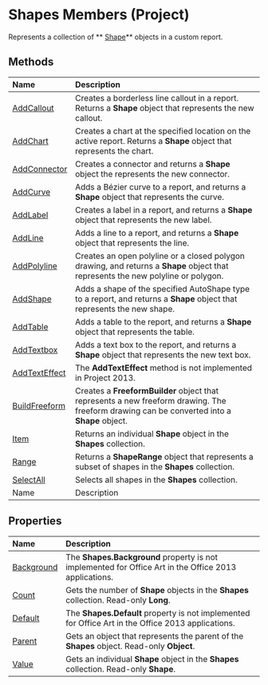 
# Shapes Members (Project)
Represents a collection of  ** [Shape](d2b32bcd-5595-a4a7-9772-feb25fd0103a.md)** objects in a custom report.

## Methods



|**Name**|**Description**|
|:-----|:-----|
| [AddCallout](6c183677-d869-f493-7226-14cca4329aae.md)|Creates a borderless line callout in a report. Returns a  **Shape** object that represents the new callout.|
| [AddChart](d404a9de-c1aa-c2a0-bf85-dc1f1735cf3c.md)|Creates a chart at the specified location on the active report. Returns a  **Shape** object that represents the chart.|
| [AddConnector](bfd75cf3-f70b-8d19-bf28-94e2f4b227dd.md)|Creates a connector and returns a  **Shape** object the represents the new connector.|
| [AddCurve](16ea0f55-268a-b224-cc94-3d7e74de6265.md)|Adds a Bézier curve to a report, and returns a  **Shape** object that represents the curve.|
| [AddLabel](3fd21dbc-51b7-0e22-8c8a-359b1717932f.md)|Creates a label in a report, and returns a  **Shape** object that represents the new label.|
| [AddLine](697a5972-4b24-8e77-b42f-b064019906fa.md)|Adds a line to a report, and returns a  **Shape** object that represents the line.|
| [AddPolyline](c61cbaf3-b687-b137-e4a2-8f9061dfc0f0.md)|Creates an open polyline or a closed polygon drawing, and returns a  **Shape** object that represents the new polyline or polygon.|
| [AddShape](58af0a51-a455-5c9a-1cae-e56dc67a08a5.md)|Adds a shape of the specified AutoShape type to a report, and returns a  **Shape** object that represents the new shape.|
| [AddTable](d4f9942b-ebd5-20e6-c8d4-f7107d1e1eab.md)|Adds a table to the report, and returns a  **Shape** object that represents the table.|
| [AddTextbox](ee8c619f-8b35-6f94-e680-86dbeedd6d19.md)|Adds a text box to the report, and returns a  **Shape** object that represents the new text box.|
| [AddTextEffect](5510367c-7f8d-3266-642f-61f3d45a18cf.md)|The  **AddTextEffect** method is not implemented in Project 2013.|
| [BuildFreeform](257f76e3-3b37-5b58-cb78-f6fcebe1ca29.md)|Creates a  **FreeformBuilder** object that represents a new freeform drawing. The freeform drawing can be converted into a **Shape** object.|
| [Item](43fba4f4-f3d3-20a0-2c77-15e31dcdcbf5.md)|Returns an individual  **Shape** object in the **Shapes** collection.|
| [Range](984326ae-f567-18b8-562a-fcb2160b0dad.md)|Returns a  **ShapeRange** object that represents a subset of shapes in the **Shapes** collection.|
| [SelectAll](f85eb8ea-770f-ba13-b7d4-794d162bd598.md)|Selects all shapes in the  **Shapes** collection.|
|Name|Description|

## Properties



|**Name**|**Description**|
|:-----|:-----|
| [Background](9199c72e-d692-6a9c-2ff2-06fe9e445bef.md)|The  **Shapes.Background** property is not implemented for Office Art in the Office 2013 applications.|
| [Count](c198cf75-b554-5815-4b77-d2a54d60f5e6.md)|Gets the number of  **Shape** objects in the **Shapes** collection. Read-only **Long**.|
| [Default](46895c7b-6cb1-0286-1e9d-8cc658ea6441.md)|The  **Shapes.Default** property is not implemented for Office Art in the Office 2013 applications.|
| [Parent](ca0ec6c1-657d-517b-eebe-6a5b20bbe21f.md)|Gets an object that represents the parent of the  **Shapes** object. Read-only **Object**.|
| [Value](f10fef14-baee-ddd3-fb39-81fef0bc132d.md)|Gets an individual  **Shape** object in the **Shapes** collection. Read-only **Shape**.|
